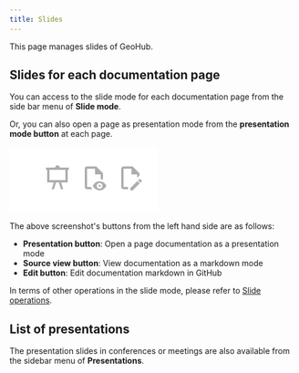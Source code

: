 ```yaml
---
title: Slides
---
```


This page manages slides of GeoHub.

## Slides for each documentation page

You can access to the slide mode for each documentation page from the side bar menu of **Slide mode**.

Or, you can also open a page as presentation mode from the **presentation mode button** at each page.

![Open a page doc as a presentation mode](../assets/slides/slide_presentation_mode.png)

The above screenshot's buttons from the left hand side are as follows:

- **Presentation button**: Open a page documentation as a presentation mode
- **Source view button**: View documentation as a markdown mode
- **Edit button**: Edit documentation markdown in GitHub

In terms of other operations in the slide mode, please refer to [Slide operations](./slide_operations.md).

## List of presentations

The presentation slides in conferences or meetings are also available from the sidebar menu of **Presentations**.